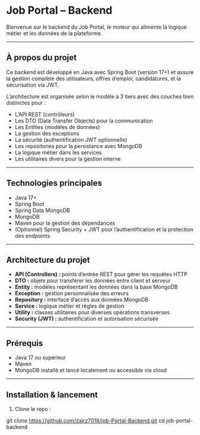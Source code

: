 # Job Portal – Backend

Bienvenue sur le backend du Job Portal, le moteur qui alimente la logique métier et les données de la plateforme.

---

## À propos du projet

Ce backend est développé en Java avec Spring Boot (version 17+) et assure la gestion complète des utilisateurs, offres d’emploi, candidatures, et la sécurisation via JWT.

L’architecture est organisée selon le modèle à 3 tiers avec des couches bien distinctes pour :

- L’API REST (contrôleurs)
- Les DTO (Data Transfer Objects) pour la communication
- Les Entities (modèles de données)
- La gestion des exceptions
- La sécurité (authentification JWT optionnelle)
- Les repositories pour la persistance avec MongoDB
- La logique métier dans les services
- Les utilitaires divers pour la gestion interne

---

## Technologies principales

- Java 17+  
- Spring Boot  
- Spring Data MongoDB  
- MongoDB  
- Maven pour la gestion des dépendances  
- (Optionnel) Spring Security + JWT pour l’authentification et la protection des endpoints  

---

## Architecture du projet

- **API (Controllers) :** points d’entrée REST pour gérer les requêtes HTTP  
- **DTO :** objets pour transférer les données entre client et serveur  
- **Entity :** modèles représentant les données dans la base MongoDB  
- **Exception :** gestion personnalisée des erreurs  
- **Repository :** interface d’accès aux données MongoDB  
- **Service :** logique métier et règles de gestion  
- **Utility :** classes utilitaires pour diverses opérations transverses  
- **Security (JWT) :** authentification et autorisation sécurisée  

---

## Prérequis

- Java 17 ou supérieur  
- Maven  
- MongoDB installé et lancé localement ou accessible via cloud  

---

## Installation & lancement

1. Clone le repo :

git clone https://github.com/zairz7018/job-Portal-Backend.git
cd job-portal-backend
